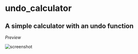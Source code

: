 # undo_calculator
## A simple calculator with an undo function

_Preview_


![screenshot](https://user-images.githubusercontent.com/109313082/191294127-c172c224-89dc-48b2-898a-3b652f8fa3e1.PNG)
